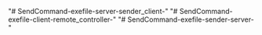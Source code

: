 "# SendCommand-exefile-server-sender_client-" 
"# SendCommand-exefile-client-remote_controller-" 
"# SendCommand-exefile-sender-server-" 
